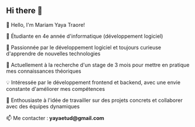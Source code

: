 ## Hi there 👋

<!--
**Mariamyaya/Mariamyaya** is a ✨ _special_ ✨ repository because its `README.md` (this file) appears on your GitHub profile.-->
<p>👋 Hello, I'm Mariam Yaya Traore!
<p>🔭 Étudiante en 4e année d'informatique (développement logiciel)</p>
<p>🌱 Passionnée par le développement logiciel et toujours curieuse d'apprendre de nouvelles technologies</p>
<p>🎯 Actuellement à la recherche d'un stage de 3 mois pour mettre en pratique mes connaissances théoriques</p>
<p>💡 Intéressée par le développement frontend et backend, avec une envie constante d'améliorer mes compétences</p>
<p>🚀 Enthousiaste à l'idée de travailler sur des projets concrets et collaborer avec des équipes dynamiques</p>

<p>📫 Me contacter :<b> yayaetud@gmail.com</b></b> </p>
